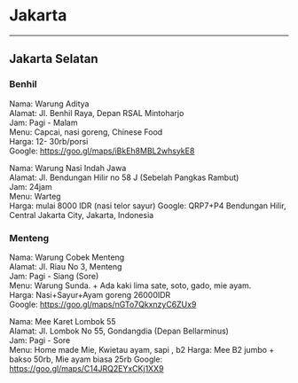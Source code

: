 # Jakarta

---

## Jakarta Selatan

### Benhil

Nama: Warung Aditya  
Alamat: Jl. Benhil Raya, Depan RSAL Mintoharjo  
Jam: Pagi - Malam  
Menu: Capcai, nasi goreng, Chinese Food  
Harga: 12- 30rb/porsi  
Google: <https://goo.gl/maps/iBkEh8MBL2whsykE8>  

Nama: Warung Nasi Indah Jawa  
Alamat: Jl. Bendungan Hilir no 58 J (Sebelah Pangkas Rambut)  
Jam: 24jam  
Menu: Warteg  
Harga: mulai 8000 IDR (nasi telor sayur)
Google: QRP7+P4 Bendungan Hilir, Central Jakarta City, Jakarta, Indonesia  

### Menteng

Nama: Warung Cobek Menteng  
Alamat: Jl. Riau No 3, Menteng  
Jam: Pagi - Siang (Sore)  
Menu: Warung Sunda. + Ada kaki lima sate, soto, gado, mie ayam.  
Harga: Nasi+Sayur+Ayam goreng 26000IDR  
Google: <https://goo.gl/maps/nGTo7QkxnzyC6ZUx9>  

Nama: Mee Karet Lombok 55  
Alamat: Jl. Lombok No 55, Gondangdia (Depan Bellarminus)  
Jam: Pagi - Sore  
Menu: Home made Mie, Kwietau ayam, sapi , b2
Harga: Mee B2 jumbo + bakso 50rb, Mie ayam biasa 25rb
Google: <https://goo.gl/maps/C14JRQ2EYxCKj1XX9>  
